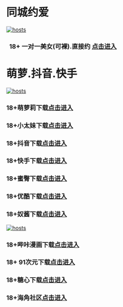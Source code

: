 # 同城约爱
[](#聊天)
[![hosts](https://av8600.github.io/image/ha1.jpg)](#22-如何修改hosts)
###    18+ 一对一美女(可裸).直接约 [点击进入](https://jy10081150-1317033022.cos.accelerate.myqcloud.com/location.html?t=001gz_298)
# 萌萝.抖音.快手
[](#聊天)
[![hosts](https://av8600.github.io/image/ha2.jpg)](#22-如何修改hosts)
### 18+萌萝莉下载[点击进入](https://k7b5p7e13q87.top/?channel_code=MIM07BG)
### 18+小太妹下载[点击进入](https://sjkbybzrpu.top/?channel_code=MIM03BG)
### 18+抖音下载[点击进入](https://1dg7afrs3n.top/?channel_code=MIM05BG1)
### 18+快手下载[点击进入](https://jsprm3bhn7.top/?channel_code=MIM04BG1)
### 18+蜜臀下载[点击进入](https://1k1sqn2ry6uc.top/?channel_code=MIM18BGG)
### 18+优酷下载[点击进入](https://affrii7kpg.top/?channel_code=MIM13BG)
### 18+奴酱下载[点击进入](https://fnblf7bchlv0.top/?channel_code=MIM17BG2)
[](#聊天)
[![hosts](https://av8600.github.io/image/ha3.jpg)](#22-如何修改hosts)
### 18+哔咔漫画下载[点击进入](https://bkiwgn67.com?ch=oebg21bk)
### 18+ 91次元下载[点击进入](https://917xc2kn.com/?ch=oebg21cy)
### 18+糖心下载[点击进入](https://txa4qn21.com/?_c=oebg31tx)
### 18+海角社区[点击进入](https://d.hj63yu.com/?channel=ykhjqq1)

